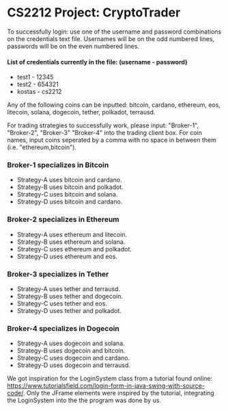 # CS2212 Project: CryptoTrader
To successfully login: use one of the username and password combinations on the credentials text file. Usernames will be on the odd numbered lines, passwords will be on the even numbered lines.

#### List of credentials currently in the file: (username - password)
- test1 - 12345
- test2 - 654321
- kostas - cs2212

Any of the following coins can be inputted: bitcoin, cardano, ethereum, eos, litecoin, solana, dogecoin, tether, polkadot, terrausd.

For trading strategies to successfully work, please input: "Broker-1", "Broker-2", "Broker-3" "Broker-4" into the trading client box. For coin names, input coins seperated by a comma with no space in between them (i.e. "ethereum,bitcoin").

### Broker-1 specializes in Bitcoin
- Strategy-A uses bitcoin and cardano.
- Strategy-B uses bitcoin and polkadot.
- Strategy-C uses bitcoin and solana.
- Strategy-D uses bitcoin and cardano.

### Broker-2 specializes in Ethereum
- Strategy-A uses ethereum and litecoin.
- Strategy-B uses ethereum and solana.
- Strategy-C uses ethereum and polkadot.
- Strategy-D uses ethereum and eos.

### Broker-3 specializes in Tether
- Strategy-A uses tether and terrausd.
- Strategy-B uses tether and dogecoin.
- Strategy-C uses tether and eos.
- Strategy-D uses tether and polkadot.

### Broker-4 specializes in Dogecoin
- Strategy-A uses dogecoin and solana.
- Strategy-B uses dogecoin and bitcoin.
- Strategy-C uses dogecoin and cardano.
- Strategy-D uses dogecoin and terrausd.


We got inspiration for the LoginSystem class from a tutorial found online: https://www.tutorialsfield.com/login-form-in-java-swing-with-source-code/. Only the JFrame elements were inspired by the tutorial, integrating the LoginSystem into the the program was done by us.
